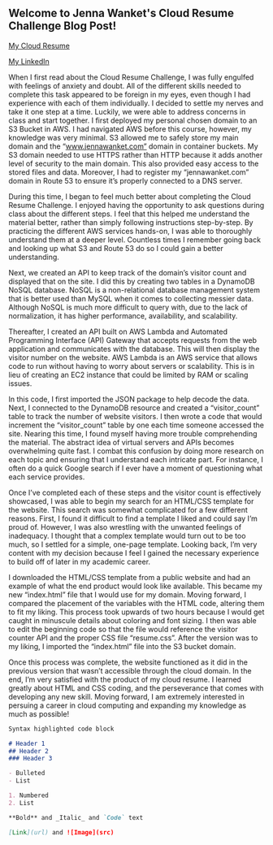 ## Welcome to Jenna Wanket's Cloud Resume Challenge Blog Post!

[My Cloud Resume](https://jennawanket.com)

[My LinkedIn](https://www.linkedin.com/in/jenna-wanket/)

When I first read about the Cloud Resume Challenge, I was fully engulfed with feelings of anxiety and doubt. All of the different skills needed to complete this task appeared to be foreign in my eyes, even though I had experience with each of them individually. I decided to settle my nerves and take it one step at a time. Luckily, we were able to address concerns in class and start together. I first deployed my personal chosen domain to an S3 Bucket in AWS. I had navigated AWS before this course, however, my knowledge was very minimal. S3 allowed me to safely store my main domain and the “www.jennawanket.com” domain in container buckets. My S3 domain needed to use HTTPS rather than HTTP because it adds another level of security to the main domain. This also provided easy access to the stored files and data. Moreover, I had to register my “jennawanket.com” domain in Route 53 to ensure it’s properly connected to a DNS server. 

During this time, I began to feel much better about completing the Cloud Resume Challenge. I enjoyed having the opportunity to ask questions during class about the different steps. I feel that this helped me understand the material better, rather than simply following instructions step-by-step. By practicing the different AWS services hands-on, I was able to thoroughly understand them at a deeper level. Countless times I remember going back and looking up what S3 and Route 53 do so I could gain a better understanding. 

Next, we created an API to keep track of the domain’s visitor count and displayed that on the site. I did this by creating two tables in a DynamoDB NoSQL database. NoSQL is a non-relational database management system that is better used than MySQL when it comes to collecting messier data. Although NoSQL is much more difficult to query with, due to the lack of normalization, it has higher ​​performance, availability, and scalability. 

Thereafter, I created an API built on AWS Lambda and Automated Programming Interface (API) Gateway that accepts requests from the web application and communicates with the database. This will then display the visitor number on the website. AWS Lambda is an AWS service that allows code to run without having to worry about servers or scalability. This is in lieu of creating an EC2 instance that could be limited by RAM or scaling issues. 

In this code, I first imported the JSON package to help decode the data. Next, I connected to the DynamoDB resource and created a “visitor_count” table to track the number of website visitors. I then wrote a code that would increment the “visitor_count” table by one each time someone accessed the site.
Nearing this time, I found myself having more trouble comprehending the material. The abstract idea of virtual servers and APIs becomes overwhelming quite fast. I combat this confusion by doing more research on each topic and ensuring that I understand each intricate part. For instance, I often do a quick Google search if I ever have a moment of questioning what each service provides. 

Once I’ve completed each of these steps and the visitor count is effectively showcased, I was able to begin my search for an HTML/CSS template for the website. This search was somewhat complicated for a few different reasons. First, I found it difficult to find a template I liked and could say I’m proud of. However, I was also wrestling with the unwanted feelings of inadequacy. I thought that a complex template would turn out to be too much, so I settled for a simple, one-page template. Looking back, I’m very content with my decision because I feel I gained the necessary experience to build off of later in my academic career. 

I downloaded the HTML/CSS template from a public website and had an example of what the end product would look like available. This became my new “index.html” file that I would use for my domain. Moving forward, I compared the placement of the variables with the HTML code, altering them to fit my liking. This process took upwards of two hours because I would get caught in minuscule details about coloring and font sizing. I then was able to edit the beginning code so that the file would reference the visitor counter API and the proper CSS file “resume.css”. After the version was to my liking, I imported the “index.html” file into the S3 bucket domain. 

Once this process was complete, the website functioned as it did in the previous version that wasn’t accessible through the cloud domain. In the end, I’m very satisfied with the product of my cloud resume. I learned greatly about HTML and CSS coding, and the perseverance that comes with developing any new skill. Moving forward, I am extremely interested in persuing a career in cloud computing and expanding my knowledge as much as possible!

```markdown
Syntax highlighted code block

# Header 1
## Header 2
### Header 3

- Bulleted
- List

1. Numbered
2. List

**Bold** and _Italic_ and `Code` text

[Link](url) and ![Image](src)
```

